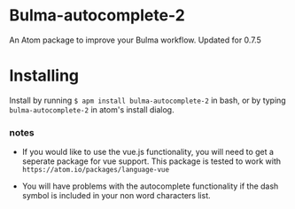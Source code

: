 # Bulma-autocomplete-2
An Atom package to improve your Bulma workflow.
Updated for 0.7.5

# Installing
Install by running ```$ apm install bulma-autocomplete-2``` in bash,
or by typing ```bulma-autocomplete-2``` in atom's install dialog.

### notes

- If you would like to use the vue.js functionality, you will need to get a seperate package for vue support. This package is tested to work with ``https://atom.io/packages/language-vue``

- You will have problems with the autocomplete functionality if the dash symbol is included in your non word characters list.
